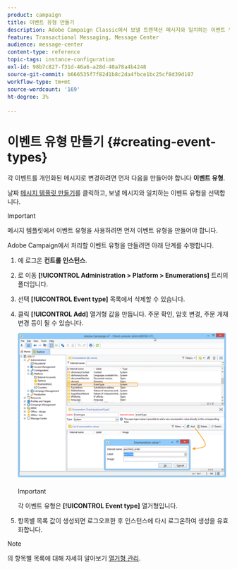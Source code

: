 ```yaml
---
product: campaign
title: 이벤트 유형 만들기
description: Adobe Campaign Classic에서 보낼 트랜잭션 메시지와 일치하는 이벤트 유형을 만드는 방법을 알아봅니다
feature: Transactional Messaging, Message Center
audience: message-center
content-type: reference
topic-tags: instance-configuration
exl-id: 98b7c827-f31d-46a6-a28d-40a78a4b4248
source-git-commit: b666535f7f82d1b8c2da4fbce1bc25cf8d39d187
workflow-type: tm+mt
source-wordcount: '169'
ht-degree: 3%

---
```


# 이벤트 유형 만들기 {#creating-event-types}



각 이벤트를 개인화된 메시지로 변경하려면 먼저 다음을 만들어야 합니다 **이벤트 유형**.

날짜 [메시지 템플릿 만들기](../../message-center/using/creating-the-message-template.md)를 클릭하고, 보낼 메시지와 일치하는 이벤트 유형을 선택합니다.

>[!IMPORTANT]
>
>메시지 템플릿에서 이벤트 유형을 사용하려면 먼저 이벤트 유형을 만들어야 합니다.

Adobe Campaign에서 처리할 이벤트 유형을 만들려면 아래 단계를 수행합니다.

1. 에 로그온 **컨트롤 인스턴스**.

1. 로 이동 **[!UICONTROL Administration > Platform > Enumerations]** 트리의 폴더입니다.

1. 선택 **[!UICONTROL Event type]** 목록에서 삭제할 수 있습니다.

1. 클릭 **[!UICONTROL Add]** 열거형 값을 만듭니다. 주문 확인, 암호 변경, 주문 게재 변경 등이 될 수 있습니다.

   ![](assets/messagecenter_eventtype_enum_001.png)

   >[!IMPORTANT]
   >
   >각 이벤트 유형은 **[!UICONTROL Event type]** 열거형입니다.

1. 항목별 목록 값이 생성되면 로그오프한 후 인스턴스에 다시 로그온하여 생성을 유효화합니다.

>[!NOTE]
>
>의 항목별 목록에 대해 자세히 알아보기 [열거형 관리](../../platform/using/managing-enumerations.md).


